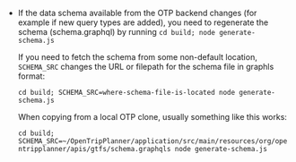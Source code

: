 - If the data schema available from the OTP backend changes
  (for example if new query types are added),
  you need to regenerate the schema (schema.graphql) by running
  `cd build; node generate-schema.js`

  If you need to fetch the schema from some non-default location, `SCHEMA_SRC` changes
  the URL or filepath for the schema file in graphls format:

  `cd build; SCHEMA_SRC=where-schema-file-is-located node generate-schema.js`

  When copying from a local OTP clone, usually something like this works:

  `cd build; SCHEMA_SRC=~/OpenTripPlanner/application/src/main/resources/org/opentripplanner/apis/gtfs/schema.graphqls node generate-schema.js`
